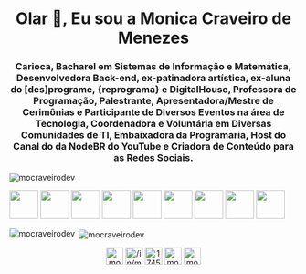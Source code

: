 <h1 align="center">Olar 👋, Eu sou a Monica Craveiro de Menezes</h1>
<h3 align="center">Carioca, Bacharel em Sistemas de Informação e Matemática, Desenvolvedora Back-end, ex-patinadora artística, ex-aluna do [des]programe, {reprograma} e DigitalHouse, Professora de Programação, Palestrante, Apresentadora/Mestre de Cerimônias e Participante de Diversos Eventos na área de Tecnologia, Coordenadora e Voluntária em Diversas Comunidades de TI, Embaixadora da Programaria, Host do Canal do da NodeBR do YouTube e Criadora de Conteúdo para as Redes Sociais.</h3>

<p align="left"> <img src="https://komarev.com/ghpvc/?username=mocraveirodev" alt="mocraveirodev" /> </p>


<img height="50px" width="50px" src="https://cdn.jsdelivr.net/gh/devicons/devicon@latest/icons/javascript/javascript-original.svg" />
<img height="50px" width="50px" src="https://cdn.jsdelivr.net/gh/devicons/devicon@latest/icons/nodejs/nodejs-original-wordmark.svg" />
<img height="50px" width="50px" src="https://cdn.jsdelivr.net/gh/devicons/devicon@latest/icons/express/express-original-wordmark.svg" />
<img height="50px" width="50px" src="https://cdn.jsdelivr.net/gh/devicons/devicon@latest/icons/php/php-original.svg" />
<img height="50px" width="50px" src="https://cdn.jsdelivr.net/gh/devicons/devicon@latest/icons/laravel/laravel-original-wordmark.svg" />
<img height="50px" width="50px" src="https://cdn.jsdelivr.net/gh/devicons/devicon@latest/icons/mysql/mysql-original-wordmark.svg" />
<img height="50px" width="50px" src="https://cdn.jsdelivr.net/gh/devicons/devicon@latest/icons/mongodb/mongodb-original-wordmark.svg" />
<img height="50px" width="50px" src="https://cdn.jsdelivr.net/gh/devicons/devicon@latest/icons/git/git-original-wordmark.svg" />
<img height="50px" width="50px" src="https://cdn.jsdelivr.net/gh/devicons/devicon@latest/icons/github/github-original-wordmark.svg" />

<p><img align="left" src="https://github-readme-stats.vercel.app/api/top-langs/?username=mocraveirodev&layout=compact&hide=html" alt="mocraveirodev" /></p>

<p>&nbsp;<img align="center" src="https://github-readme-stats.vercel.app/api?username=mocraveirodev&show_icons=true" alt="mocraveirodev" /></p>

<p align="center">
<a href="https://twitter.com/mocraveirodev" target="blank"><img align="center" src="https://cdn.jsdelivr.net/npm/simple-icons@3.0.1/icons/twitter.svg" alt="mocraveirodev" height="30" width="30" /></a>
<a href="https://linkedin.com/in/mocraveirodev/" target="blank"><img align="center" src="https://cdn.jsdelivr.net/npm/simple-icons@3.0.1/icons/linkedin.svg" alt="/in/mocraveirodev/" height="30" width="30" /></a>
<a href="https://stackoverflow.com/users/174546" target="blank"><img align="center" src="https://cdn.jsdelivr.net/npm/simple-icons@3.0.1/icons/stackoverflow.svg" alt="174546" height="30" width="30" /></a>
<a href="https://fb.com/mocraveirodev/" target="blank"><img align="center" src="https://cdn.jsdelivr.net/npm/simple-icons@3.0.1/icons/facebook.svg" alt="mocraveirodev/" height="30" width="30" /></a>
<a href="https://instagram.com/mocraveirodev" target="blank"><img align="center" src="https://cdn.jsdelivr.net/npm/simple-icons@3.0.1/icons/instagram.svg" alt="mocraveirodev" height="30" width="30" /></a>
</p>
